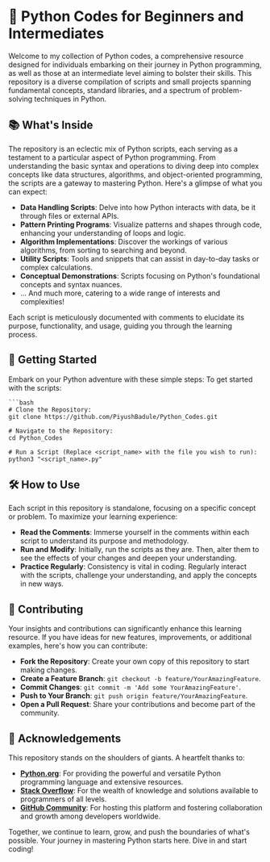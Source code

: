 # 🐍 Python Codes for Beginners and Intermediates

Welcome to my collection of Python codes, a comprehensive resource designed for individuals embarking on their journey in Python programming, as well as those at an intermediate level aiming to bolster their skills. This repository is a diverse compilation of scripts and small projects spanning fundamental concepts, standard libraries, and a spectrum of problem-solving techniques in Python.

## 📚 What's Inside

The repository is an eclectic mix of Python scripts, each serving as a testament to a particular aspect of Python programming. From understanding the basic syntax and operations to diving deep into complex concepts like data structures, algorithms, and object-oriented programming, the scripts are a gateway to mastering Python. Here's a glimpse of what you can expect:

- **Data Handling Scripts**: Delve into how Python interacts with data, be it through files or external APIs.
- **Pattern Printing Programs**: Visualize patterns and shapes through code, enhancing your understanding of loops and logic.
- **Algorithm Implementations**: Discover the workings of various algorithms, from sorting to searching and beyond.
- **Utility Scripts**: Tools and snippets that can assist in day-to-day tasks or complex calculations.
- **Conceptual Demonstrations**: Scripts focusing on Python's foundational concepts and syntax nuances.
- ... And much more, catering to a wide range of interests and complexities!

Each script is meticulously documented with comments to elucidate its purpose, functionality, and usage, guiding you through the learning process.

## 🚀 Getting Started

Embark on your Python adventure with these simple steps:
  To get started with the scripts:
    
    ```bash
    # Clone the Repository:
    git clone https://github.com/PiyushBadule/Python_Codes.git
    
    # Navigate to the Repository:
    cd Python_Codes
    
    # Run a Script (Replace <script_name> with the file you wish to run):
    python3 "<script_name>.py"

## 🛠 **How to Use**

Each script in this repository is standalone, focusing on a specific concept or problem. To maximize your learning experience:

- **Read the Comments**: Immerse yourself in the comments within each script to understand its purpose and methodology.
- **Run and Modify**: Initially, run the scripts as they are. Then, alter them to see the effects of your changes and deepen your understanding.
- **Practice Regularly**: Consistency is vital in coding. Regularly interact with the scripts, challenge your understanding, and apply the concepts in new ways.

## 👥 **Contributing**

Your insights and contributions can significantly enhance this learning resource. If you have ideas for new features, improvements, or additional examples, here's how you can contribute:

- **Fork the Repository**: Create your own copy of this repository to start making changes.
- **Create a Feature Branch**: `git checkout -b feature/YourAmazingFeature`.
- **Commit Changes**: `git commit -m 'Add some YourAmazingFeature'`.
- **Push to Your Branch**: `git push origin feature/YourAmazingFeature`.
- **Open a Pull Request**: Share your contributions and become part of the community.

## 👏 **Acknowledgements**

This repository stands on the shoulders of giants. A heartfelt thanks to:

- **[Python.org](https://python.org)**: For providing the powerful and versatile Python programming language and extensive resources.
- **[Stack Overflow](https://stackoverflow.com)**: For the wealth of knowledge and solutions available to programmers of all levels.
- **[GitHub Community](https://github.community)**: For hosting this platform and fostering collaboration and growth among developers worldwide.

Together, we continue to learn, grow, and push the boundaries of what's possible. Your journey in mastering Python starts here. Dive in and start coding!
